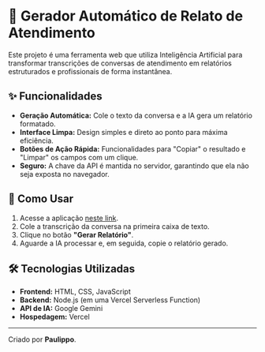 # 🤖 Gerador Automático de Relato de Atendimento

Este projeto é uma ferramenta web que utiliza Inteligência Artificial para transformar transcrições de conversas de atendimento em relatórios estruturados e profissionais de forma instantânea.

## ✨ Funcionalidades

- **Geração Automática:** Cole o texto da conversa e a IA gera um relatório formatado.
- **Interface Limpa:** Design simples e direto ao ponto para máxima eficiência.
- **Botões de Ação Rápida:** Funcionalidades para "Copiar" o resultado e "Limpar" os campos com um clique.
- **Seguro:** A chave da API é mantida no servidor, garantindo que ela não seja exposta no navegador.

## 🚀 Como Usar

1.  Acesse a aplicação [neste link](http://gerador-de-relatorios-blond.vercel.app/).
2.  Cole a transcrição da conversa na primeira caixa de texto.
3.  Clique no botão **"Gerar Relatório"**.
4.  Aguarde a IA processar e, em seguida, copie o relatório gerado.

## 🛠️ Tecnologias Utilizadas

- **Frontend:** HTML, CSS, JavaScript
- **Backend:** Node.js (em uma Vercel Serverless Function)
- **API de IA:** Google Gemini
- **Hospedagem:** Vercel

---
Criado por **Paulippo**.
